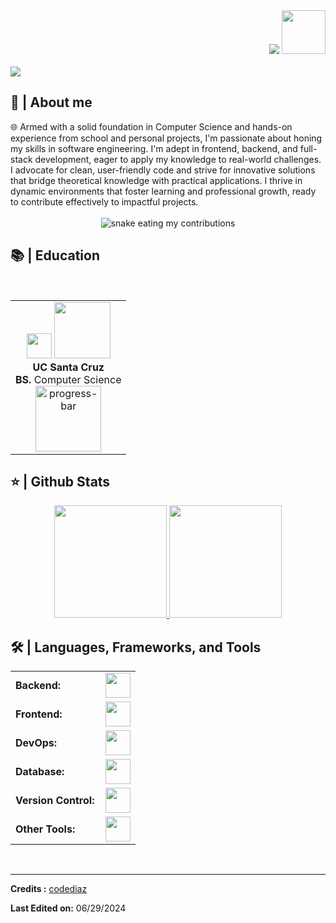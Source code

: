 <div align="right">
<a style="text-decoration: none" target="_blank"href="https://github.com/georgesono21/georgesono21">
<img src="https://visitor-badge.laobi.icu/badge?page_id=codeSono.codeSono&left_color=gray&right_color=blue&left_text=Coders%20visitors">
</a>
<a style="text-decoration: none" target="_blank" href="https://www.linkedin.com/in/yoshinobu-sono/" >
<img width="70"src="https://img.shields.io/badge/-Connect-blue?style=flat&logo=Linkedin&logoColor=white">
</a>
</div>

<br>

<img src="https://readme-typing-svg.herokuapp.com/?font=Roboto&weight=900&size=40=true&vCenter=true&width=500&height=70&duration=4000&color=B3B3B3&lines=Hi+There!+👋;+I'm+Yoshinobu+Sono!;" />

<h2>📖 | About me</h2> 
🌐 Armed with a solid foundation in Computer Science and hands-on experience from school and personal projects, I'm passionate about honing my skills in software engineering. I'm adept in frontend, backend, and full-stack development, eager to apply my knowledge to real-world challenges. I advocate for clean, user-friendly code and strive for innovative solutions that bridge theoretical knowledge with practical applications. I thrive in dynamic environments that foster learning and professional growth, ready to contribute effectively to impactful projects.

<div align="center">
  <br>
  <img alt="snake eating my contributions" src="https://raw.githubusercontent.com/georgesono21/georgesono21/output/github-contribution-grid-snake.svg" />
  <br/>
</div>

<h2>📚 | Education</h2>
<br/>

<div align="center">
  <table style="margin-left: auto; margin-right: auto;">
    <tr>
      <td align="center">
        <img src="https://thumbs4.imagebam.com/b4/6b/77/MESRJT1_t.png" height="40"/>
        <img src="https://www.ucsc.edu/wp-content/uploads/2023/08/fiat-slug.png" width="90"/>
        <br/>
        <strong>UC Santa Cruz</strong><br><strong>BS.</strong> Computer Science<br>
        <img src="https://progress-bar.dev/90/" width="105" alt="progress-bar"/>
      </td>
    </tr>
  </table>
</div>

<h2>⭐ | Github Stats </h2>

<div align="center">
<a href="https://github.com/codeSono">
<img height="180em" src="https://github-readme-stats.vercel.app/api?username=georgesono21&show_icons=true&theme=default&include_all_commits=true&count_private=true"/>
<img height="180em" src="https://github-readme-stats.vercel.app/api/top-langs/?username=georgesono21&layout=compact&langs_count=7&theme=default"/></a>
</div>

<h2>🛠️ | Languages, Frameworks, and Tools </h2>
<table>
    <tr>
        <td style="font-weight: bold; padding-right: 10px; vertical-align: center; border: none;">Backend:</td>
        <td><img height="40" src="https://skillicons.dev/icons?i=nodejs,express,python,anaconda,opencv,java,php,laravel,cs,net,spring,go"/></td>
    </tr>
    <tr>
        <td style="font-weight: bold; padding-right: 10px; vertical-align: center;">Frontend:</td>
        <td><img height="40" src="https://skillicons.dev/icons?i=react,nextjs,mui,bootstrap,html,css,js,ts,angular,vue,vuetify"/></td>
    </tr>
    <tr>
        <td style="font-weight: bold; padding-right: 10px; vertical-align: center; border: none;">DevOps:</td>
        <td><img height="40" src="https://skillicons.dev/icons?i=docker,jenkins,githubactions,gcp,aws,prometheus,terraform,azure,kubernetes"/></td>
    </tr>
    <tr>
        <td style="font-weight: bold; padding-right: 10px; vertical-align: center; border: none;">Database:</td>
        <td><img height="40" src="https://skillicons.dev/icons?i=mysql,postgresql,firebase,graphql,mongodb,redis,elasticsearch"/></td>
    </tr>
    <tr>
        <td style="font-weight: bold; padding-right: 10px; vertical-align: center; border: none;">Version Control:</td>
        <td><img height="40" src="https://skillicons.dev/icons?i=github,gitlab,bitbucket"/></td>
    </tr>
    <tr>
        <td style="font-weight: bold; padding-right: 10px; vertical-align: center; border: none;">Other Tools:</td>
        <td><img height="40" src="https://skillicons.dev/icons?i=rabbitmq,grafana"/></td>
    </tr>
</table>
<br>

---

**Credits :** [codediaz](https://github.com/codediaz)

**Last Edited on:** 06/29/2024
